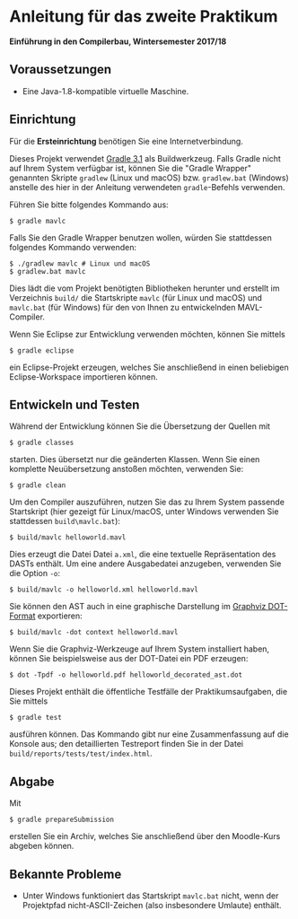 # Anleitung für das zweite Praktikum
**Einführung in den Compilerbau, Wintersemester 2017/18**

## Voraussetzungen

* Eine Java-1.8-kompatible virtuelle Maschine.

## Einrichtung

Für die **Ersteinrichtung** benötigen Sie eine Internetverbindung.

Dieses Projekt verwendet [Gradle 3.1](https://docs.gradle.org/3.1/userguide/userguide.html) als Buildwerkzeug. Falls Gradle nicht auf Ihrem System verfügbar ist, können Sie die "Gradle Wrapper" genannten Skripte `gradlew` (Linux und macOS) bzw. `gradlew.bat` (Windows) anstelle des hier in der Anleitung verwendeten `gradle`-Befehls verwenden.

Führen Sie bitte folgendes Kommando aus:

	$ gradle mavlc
	
Falls Sie den Gradle Wrapper benutzen wollen, würden Sie stattdessen folgendes Kommando verwenden:

	$ ./gradlew mavlc # Linux und macOS
	$ gradlew.bat mavlc

Dies lädt die vom Projekt benötigten Bibliotheken herunter und erstellt im Verzeichnis `build/` die Startskripte `mavlc` (für Linux und macOS) und `mavlc.bat` (für Windows) für den von Ihnen zu entwickelnden MAVL-Compiler.

Wenn Sie Eclipse zur Entwicklung verwenden möchten, können Sie mittels

	$ gradle eclipse

ein Eclipse-Projekt erzeugen, welches Sie anschließend in einen beliebigen Eclipse-Workspace importieren können.

## Entwickeln und Testen

Während der Entwicklung können Sie die Übersetzung der Quellen mit

	$ gradle classes

starten. Dies übersetzt nur die geänderten Klassen. Wenn Sie einen komplette Neuübersetzung anstoßen möchten, verwenden Sie:

	$ gradle clean

Um den Compiler auszuführen, nutzen Sie das zu Ihrem System passende Startskript (hier gezeigt für Linux/macOS, unter Windows verwenden Sie stattdessen `build\mavlc.bat`):

	$ build/mavlc helloworld.mavl

Dies erzeugt die Datei Datei `a.xml`, die eine textuelle Repräsentation des DASTs enthält. Um eine andere Ausgabedatei anzugeben, verwenden Sie die Option `-o`:

	$ build/mavlc -o helloworld.xml helloworld.mavl

Sie können den AST auch in eine graphische Darstellung im [Graphviz DOT-Format](http://graphviz.org) exportieren:

	$ build/mavlc -dot context helloworld.mavl

Wenn Sie die Graphviz-Werkzeuge auf Ihrem System installiert haben, können Sie beispielsweise aus der DOT-Datei ein PDF erzeugen:

	$ dot -Tpdf -o helloworld.pdf helloworld_decorated_ast.dot

Dieses Projekt enthält die öffentliche Testfälle der Praktikumsaufgaben, die Sie mittels

	$ gradle test

ausführen können. Das Kommando gibt nur eine Zusammenfassung auf die Konsole aus; den detaillierten Testreport finden Sie in der Datei `build/reports/tests/test/index.html`.

## Abgabe

Mit

	$ gradle prepareSubmission

erstellen Sie ein Archiv, welches Sie anschließend über den Moodle-Kurs abgeben können.

## Bekannte Probleme

* Unter Windows funktioniert das Startskript `mavlc.bat` nicht, wenn der Projektpfad nicht-ASCII-Zeichen (also insbesondere Umlaute) enthält.
